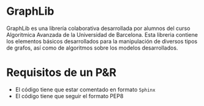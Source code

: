 # GraphLib

GraphLib es una librería colaborativa desarrollada por alumnos del curso Algoritmica Avanzada de la Universidad de Barcelona. Esta libreria contiene los elementos básicos desarrollados para la manipulación de diversos tipos de grafos, así como de algoritmos sobre los modelos desarrollados.


# Requisitos de un P&R

* El código tiene que estar comentado en formato ``Sphinx``
* El código tiene que seguir el formato PEP8
